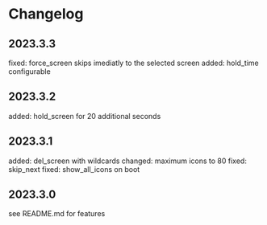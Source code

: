 # Changelog

## 2023.3.3

fixed: force_screen skips imediatly to the selected screen
added: hold_time configurable 

## 2023.3.2

added: hold_screen for 20 additional seconds

## 2023.3.1

added: del_screen with wildcards
changed: maximum icons to 80
fixed: skip_next
fixed: show_all_icons on boot

## 2023.3.0

see README.md for features